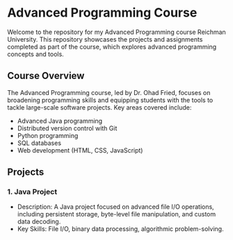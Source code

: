 # Advanced Programming Course

Welcome to the repository for my Advanced Programming course Reichman University. 
This repository showcases the projects and assignments completed as part of the course, which explores advanced programming concepts and tools.

## Course Overview
The Advanced Programming course, led by Dr. Ohad Fried, focuses on broadening programming skills and equipping students with the tools to tackle large-scale software projects. Key areas covered include:
- Advanced Java programming
- Distributed version control with Git
- Python programming
- SQL databases
- Web development (HTML, CSS, JavaScript)

## Projects
### 1. Java Project
- Description: A Java project focused on advanced file I/O operations, including persistent storage, byte-level file manipulation, and custom data decoding.
- Key Skills: File I/O, binary data processing, algorithmic problem-solving.

